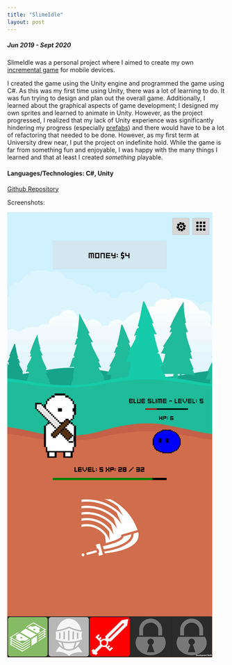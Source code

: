 ```yaml
---
title: "SlimeIdle"
layout: post
---
```

##### Jun 2019 - Sept 2020

SlimeIdle was a personal project where I aimed to create my own [incremental game](https://en.wikipedia.org/wiki/Incremental_game) for mobile devices.

I created the game using the Unity engine and programmed the game using C#. As this was my first time using Unity, there was a lot of learning to do. It was fun trying to design and plan out the overall game. Additionally, I learned about the graphical aspects of game development; I designed my own sprites and learned to animate in Unity. However, as the project progressed, I realized that my lack of Unity experience was significantly hindering my progress (especially [prefabs](https://docs.unity3d.com/Manual/Prefabs.html)) and there would have to be a lot of refactoring that needed to be done. However, as my first term at University drew near, I put the project on indefinite hold. While the game is far from something fun and enjoyable, I was happy with the many things I learned and that at least I created _something_ playable.

#### Languages/Technologies: C#, Unity

[Github Repository](https://github.com/frankwang28/SlimeIdle)

Screenshots:

![screenshot](/assets/slimeidle.png)
